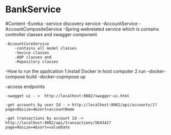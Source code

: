 # BankService

#Content
-Eureka
    -service discovery service
-AccountService
    -AccountCompositeService 
        -Spring webrelated service which is contains controller classes and swagger component

    -AccountCoreService 
        -contains all model classes 
        -Sevice classes 
        -AOP classes and 
        -Repository classes 

-How to run the application
    1.install Docker in host computer 
    2.run
    -docker-compose build
    -docker-copmpose up

-access endpoints

    -swagget ui - >  http://localhost:8082/swagger-ui.html 
    
    -get accounts by user Id - > http://localhost:8082/api/accounts/1?page=0&size=4&sort=accountName
    
    -get transactions by account Id -> http://localhost:8082/api/transactions/564342?page=0&size=4&sort=valueDate
